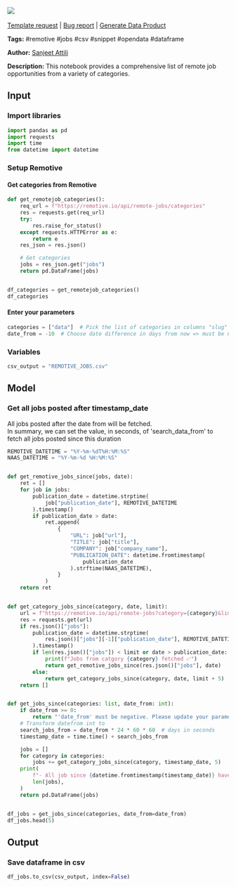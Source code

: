 <a href="https://app.naas.ai/user-redirect/naas/downloader?url=https://raw.githubusercontent.com/jupyter-naas/awesome-notebooks/master/Remotive/Remotive_Get_jobs_from_categories.ipynb" target="_parent"><img src="https://naasai-public.s3.eu-west-3.amazonaws.com/open_in_naas.svg"/></a><br><br><a href="https://github.com/jupyter-naas/awesome-notebooks/issues/new?assignees=&labels=&template=template-request.md&title=Tool+-+Action+of+the+notebook+">Template request</a> | <a href="https://github.com/jupyter-naas/awesome-notebooks/issues/new?assignees=&labels=bug&template=bug_report.md&title=Remotive+-+Get+jobs+from+categories:+Error+short+description">Bug report</a> | <a href="https://app.naas.ai/user-redirect/naas/downloader?url=https://raw.githubusercontent.com/jupyter-naas/awesome-notebooks/master/Naas/Naas_Start_data_product.ipynb" target="_parent">Generate Data Product</a>

**Tags:** #remotive #jobs #csv #snippet #opendata #dataframe

**Author:** [Sanjeet Attili](https://www.linkedin.com/in/sanjeet-attili-760bab190/)

**Description:** This notebook provides a comprehensive list of remote job opportunities from a variety of categories.

## Input

### Import libraries


```python
import pandas as pd
import requests
import time
from datetime import datetime
```

### Setup Remotive

#### Get categories from Remotive


```python
def get_remotejob_categories():
    req_url = f"https://remotive.io/api/remote-jobs/categories"
    res = requests.get(req_url)
    try:
        res.raise_for_status()
    except requests.HTTPError as e:
        return e
    res_json = res.json()

    # Get categories
    jobs = res_json.get("jobs")
    return pd.DataFrame(jobs)


df_categories = get_remotejob_categories()
df_categories
```

#### Enter your parameters


```python
categories = ["data"]  # Pick the list of categories in columns "slug"
date_from = -10  # Choose date difference in days from now => must be negative
```

### Variables


```python
csv_output = "REMOTIVE_JOBS.csv"
```

## Model

### Get all jobs posted after timestamp_date

All jobs posted after the date from will be fetched.<br>
In summary, we can set the value, in seconds, of 'search_data_from' to fetch all jobs posted since this duration


```python
REMOTIVE_DATETIME = "%Y-%m-%dT%H:%M:%S"
NAAS_DATETIME = "%Y-%m-%d %H:%M:%S"


def get_remotive_jobs_since(jobs, date):
    ret = []
    for job in jobs:
        publication_date = datetime.strptime(
            job["publication_date"], REMOTIVE_DATETIME
        ).timestamp()
        if publication_date > date:
            ret.append(
                {
                    "URL": job["url"],
                    "TITLE": job["title"],
                    "COMPANY": job["company_name"],
                    "PUBLICATION_DATE": datetime.fromtimestamp(
                        publication_date
                    ).strftime(NAAS_DATETIME),
                }
            )
    return ret


def get_category_jobs_since(category, date, limit):
    url = f"https://remotive.io/api/remote-jobs?category={category}&limit={limit}"
    res = requests.get(url)
    if res.json()["jobs"]:
        publication_date = datetime.strptime(
            res.json()["jobs"][-1]["publication_date"], REMOTIVE_DATETIME
        ).timestamp()
        if len(res.json()["jobs"]) < limit or date > publication_date:
            print(f"Jobs from catgory {category} fetched ✅")
            return get_remotive_jobs_since(res.json()["jobs"], date)
        else:
            return get_category_jobs_since(category, date, limit + 5)
    return []


def get_jobs_since(categories: list, date_from: int):
    if date_from >= 0:
        return "'date_from' must be negative. Please update your parameter."
    # Transform datefrom int to
    search_jobs_from = date_from * 24 * 60 * 60  # days in seconds
    timestamp_date = time.time() + search_jobs_from

    jobs = []
    for category in categories:
        jobs += get_category_jobs_since(category, timestamp_date, 5)
    print(
        f"- All job since {datetime.fromtimestamp(timestamp_date)} have been fetched:",
        len(jobs),
    )
    return pd.DataFrame(jobs)


df_jobs = get_jobs_since(categories, date_from=date_from)
df_jobs.head(5)
```

## Output

### Save dataframe in csv


```python
df_jobs.to_csv(csv_output, index=False)
```
